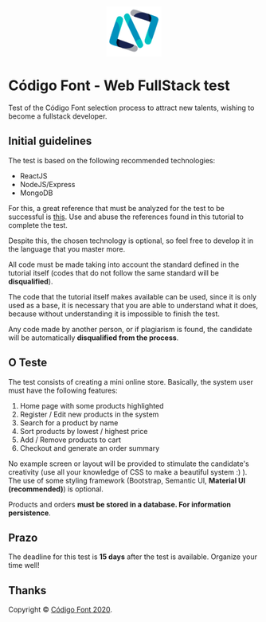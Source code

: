 <p align="center">
  <img src="assets/logo.png" height="100px"/>
</p>

# Código Font - Web FullStack test

Test of the Código Font selection process to attract new talents, wishing to become a fullstack developer.

## Initial guidelines

The test is based on the following recommended technologies:

- ReactJS
- NodeJS/Express
- MongoDB

For this, a great reference that must be analyzed for the test to be successful is [this](https://www.freecodecamp.org/news/create-a-react-frontend-a-node-express-backend-and-connect-them-together-c5798926047c/). Use and abuse the references found in this tutorial to complete the test.

Despite this, the chosen technology is optional, so feel free to develop it in the language that you master more.

All code must be made taking into account the standard defined in the tutorial itself (codes that do not follow the same standard will be **disqualified**).

The code that the tutorial itself makes available can be used, since it is only used as a base, it is necessary that you are able to understand what it does, because without understanding it is impossible to finish the test.

Any code made by another person, or if plagiarism is found, the candidate will be automatically **disqualified from the process**.

## O Teste

The test consists of creating a mini online store. Basically, the system user must have the following features:

1. Home page with some products highlighted
2. Register / Edit new products in the system
3. Search for a product by name
4. Sort products by lowest / highest price
5. Add / Remove products to cart
6. Checkout and generate an order summary

No example screen or layout will be provided to stimulate the candidate's creativity (use all your knowledge of CSS to make a beautiful system :) ). The use of some styling framework (Bootstrap, Semantic UI, **Material UI (recommended)**) is optional.

Products and orders **must be stored in a database. For information persistence**.

## Prazo

The deadline for this test is **15 days** after the test is available. Organize your time well!

## Thanks

Copyright © [Código Font 2020](https://codigofont.com/).

